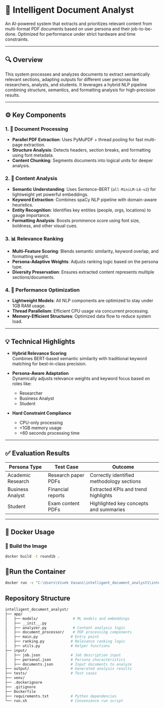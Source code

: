 # 🧠 Intelligent Document Analyst

An AI-powered system that extracts and prioritizes relevant content from multi-format PDF documents based on user persona and their job-to-be-done. Optimized for performance under strict hardware and time constraints.

---

## 🔍 Overview

This system processes and analyzes documents to extract semantically relevant sections, adapting outputs for different user personas like researchers, analysts, and students. It leverages a hybrid NLP pipeline combining structure, semantics, and formatting analysis for high-precision results.

---

## ⚙️ Key Components

### 1. 📄 Document Processing
- **Parallel PDF Extraction**: Uses PyMuPDF + thread pooling for fast multi-page extraction.
- **Structure Analysis**: Detects headers, section breaks, and formatting using font metadata.
- **Content Chunking**: Segments documents into logical units for deeper analysis.

### 2. 🧠 Content Analysis
- **Semantic Understanding**: Uses Sentence-BERT (`all-MiniLM-L6-v2`) for lightweight yet powerful embeddings.
- **Keyword Extraction**: Combines spaCy NLP pipeline with domain-aware heuristics.
- **Entity Recognition**: Identifies key entities (people, orgs, locations) to gauge importance.
- **Formatting Analysis**: Boosts prominence score using font size, boldness, and other visual cues.

### 3. 📊 Relevance Ranking
- **Multi-Feature Scoring**: Blends semantic similarity, keyword overlap, and formatting weight.
- **Persona-Adaptive Weights**: Adjusts ranking logic based on the persona type.
- **Diversity Preservation**: Ensures extracted content represents multiple sections/documents.

### 4. 🚀 Performance Optimization
- **Lightweight Models**: All NLP components are optimized to stay under 1GB RAM usage.
- **Thread Parallelism**: Efficient CPU usage via concurrent processing.
- **Memory-Efficient Structures**: Optimized data flow to reduce system load.

---

## 💡 Technical Highlights

- **Hybrid Relevance Scoring**  
  Combines BERT-based semantic similarity with traditional keyword matching for best-in-class precision.

- **Persona-Aware Adaptation**  
  Dynamically adjusts relevance weights and keyword focus based on roles like:
  - Researcher
  - Business Analyst
  - Student

- **Hard Constraint Compliance**
  - CPU-only processing
  - <1GB memory usage
  - <60 seconds processing time

---

## ✅ Evaluation Results

| Persona Type       | Test Case                  | Outcome                                    |
|--------------------|----------------------------|--------------------------------------------|
| Academic Research  | Research paper PDFs        | Correctly identified methodology sections  |
| Business Analyst   | Financial reports          | Extracted KPIs and trend highlights        |
| Student            | Exam content PDFs          | Highlighted key concepts and summaries     |

---

## 🐳 Docker Usage

### 🔧 Build the Image
```bash
docker build -t round1b .
```
## 🚀Run the Container
``` bash
docker run -v "C:\Users\Vivek Vasani\intelligent_document_analyst1\intelligent_document_analyst\input:/app/input" -v "C:\Users\Vivek Vasani\intelligent_document_analyst1\intelligent_document_analyst\output:/app/output" round1b
```

## Repository Structure
``` bash
intelligent_document_analyst/
├── app/
│   ├── models/                # ML models and embeddings
│   ├── __init__.py
│   ├── analyzer.py            # Content analysis logic
│   ├── document_processor/    # PDF processing components
│   ├── main.py               # Entry point
│   ├── ranking.py            # Relevance ranking logic
│   ├── utils.py              # Helper functions
├── input/
│   ├── job.json              # Job description input
│   ├── personal.json         # Persona characteristics
│   ├── documents.json        # Input documents to analyze
├── output/                   # Generated analysis results
├── tests/                    # Test cases
├── venv/
├── .dockerignore
├── .gitignore
├── Dockerfile
├── requirements.txt          # Python dependencies
└── run.sh                    # Convenience run script
```
